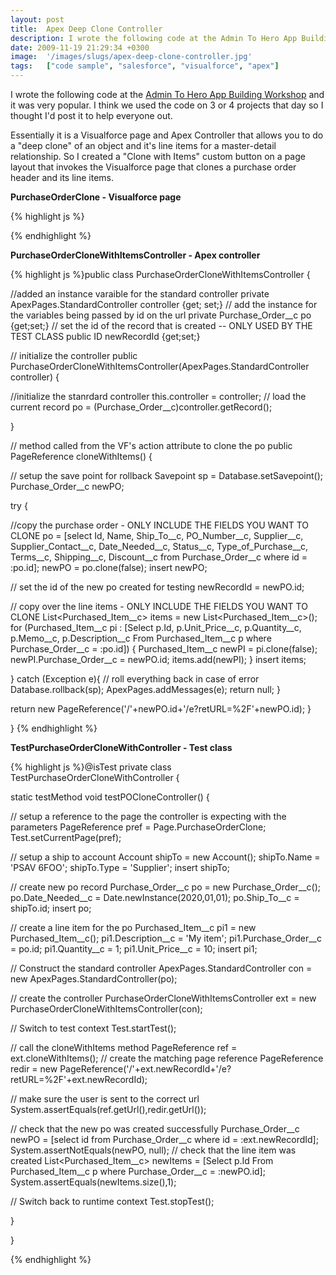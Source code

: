 ```yaml
---
layout: post
title:  Apex Deep Clone Controller
description: I wrote the following code at the Admin To Hero App Building Workshop and it was very popular. I think we used the code on 3 or 4 projects that day so I thought Id post it to help everyone out. Essentially it is a Visualforce page and Apex Controller that allows you to do a deep clone of an object and its line items for a master-detail relationship. So I created a Clone with Items custom button on a page layout that invokes the Visualforce page that clones a purchase order header and its line it
date: 2009-11-19 21:29:34 +0300
image:  '/images/slugs/apex-deep-clone-controller.jpg'
tags:   ["code sample", "salesforce", "visualforce", "apex"]
---
```

<p>I wrote the following code at the <a href="/2009/11/18/admin-to-hero-app-building-workshop/" target="_blank">Admin To Hero App Building Workshop</a> and it was very popular. I think we used the code on 3 or 4 projects that day so I thought I'd post it to help everyone out.</p>
<p>Essentially it is a Visualforce page and Apex Controller that allows you to do a "deep clone" of an object and it's line items for a master-detail relationship. So I created a "Clone with Items" custom button on a page layout that invokes the Visualforce page that clones a purchase order header and its line items.</p>
<p><strong>PurchaseOrderClone - Visualforce page</strong></p>
{% highlight js %}<apex:page standardController="Purchase_Order__c"
 extensions="PurchaseOrderCloneWithItemsController"
 action="{!cloneWithItems}">
 <apex:pageMessages />
</apex:page>

{% endhighlight %}
<p><strong>PurchaseOrderCloneWithItemsController - Apex controller</strong></p>
{% highlight js %}public class PurchaseOrderCloneWithItemsController {

  //added an instance varaible for the standard controller
  private ApexPages.StandardController controller {get; set;}
 // add the instance for the variables being passed by id on the url
  private Purchase_Order__c po {get;set;}
  // set the id of the record that is created -- ONLY USED BY THE TEST CLASS
  public ID newRecordId {get;set;}

  // initialize the controller
  public PurchaseOrderCloneWithItemsController(ApexPages.StandardController controller) {

  //initialize the stanrdard controller
  this.controller = controller;
  // load the current record
  po = (Purchase_Order__c)controller.getRecord();

  }

  // method called from the VF's action attribute to clone the po
  public PageReference cloneWithItems() {

   // setup the save point for rollback
   Savepoint sp = Database.setSavepoint();
   Purchase_Order__c newPO;

   try {

   //copy the purchase order - ONLY INCLUDE THE FIELDS YOU WANT TO CLONE
   po = [select Id, Name, Ship_To__c, PO_Number__c, Supplier__c, Supplier_Contact__c, Date_Needed__c, Status__c, Type_of_Purchase__c, Terms__c, Shipping__c, Discount__c from Purchase_Order__c where id = :po.id];
   newPO = po.clone(false);
   insert newPO;

   // set the id of the new po created for testing
    newRecordId = newPO.id;

   // copy over the line items - ONLY INCLUDE THE FIELDS YOU WANT TO CLONE
   List<Purchased_Item__c> items = new List<Purchased_Item__c>();
   for (Purchased_Item__c pi : [Select p.Id, p.Unit_Price__c, p.Quantity__c, p.Memo__c, p.Description__c From Purchased_Item__c p where Purchase_Order__c = :po.id]) {
   Purchased_Item__c newPI = pi.clone(false);
   newPI.Purchase_Order__c = newPO.id;
   items.add(newPI);
   }
   insert items;

   } catch (Exception e){
   // roll everything back in case of error
  Database.rollback(sp);
  ApexPages.addMessages(e);
  return null;
   }

  return new PageReference('/'+newPO.id+'/e?retURL=%2F'+newPO.id);
  }

}
{% endhighlight %}
<p><strong>TestPurchaseOrderCloneWithController - Test class</strong></p>
{% highlight js %}@isTest
private class TestPurchaseOrderCloneWithController {

  static testMethod void testPOCloneController() {

  // setup a reference to the page the controller is expecting with the parameters
  PageReference pref = Page.PurchaseOrderClone;
  Test.setCurrentPage(pref);

  // setup a ship to account
  Account shipTo = new Account();
  shipTo.Name = 'PSAV 6FOO';
  shipTo.Type = 'Supplier';
  insert shipTo;

  // create new po record
  Purchase_Order__c po = new Purchase_Order__c();
  po.Date_Needed__c = Date.newInstance(2020,01,01);
  po.Ship_To__c = shipTo.id;
  insert po;

  // create a line item for the po
  Purchased_Item__c pi1 = new Purchased_Item__c();
  pi1.Description__c = 'My item';
  pi1.Purchase_Order__c = po.id;
  pi1.Quantity__c = 1;
  pi1.Unit_Price__c = 10;
  insert pi1;

  // Construct the standard controller
  ApexPages.StandardController con = new ApexPages.StandardController(po);

  // create the controller
  PurchaseOrderCloneWithItemsController ext = new PurchaseOrderCloneWithItemsController(con);

  // Switch to test context
  Test.startTest();

  // call the cloneWithItems method
  PageReference ref = ext.cloneWithItems();
  // create the matching page reference
  PageReference redir = new PageReference('/'+ext.newRecordId+'/e?retURL=%2F'+ext.newRecordId);

  // make sure the user is sent to the correct url
  System.assertEquals(ref.getUrl(),redir.getUrl());

  // check that the new po was created successfully
  Purchase_Order__c newPO = [select id from Purchase_Order__c where id = :ext.newRecordId];
  System.assertNotEquals(newPO, null);
  // check that the line item was created
  List<Purchased_Item__c> newItems = [Select p.Id From Purchased_Item__c p where Purchase_Order__c = :newPO.id];
  System.assertEquals(newItems.size(),1);

  // Switch back to runtime context
  Test.stopTest();

  }

}

{% endhighlight %}

